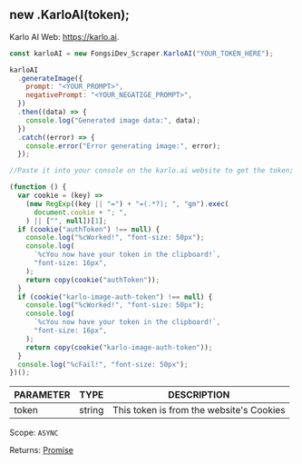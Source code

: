 ## new .KarloAI(token);

Karlo AI Web: https://karlo.ai.

```js
const karloAI = new FongsiDev_Scraper.KarloAI("YOUR_TOKEN_HERE");

karloAI
  .generateImage({
    prompt: "<YOUR_PROMPT>",
    negativePrompt: "<YOUR_NEGATIGE_PROMPT>",
  })
  .then((data) => {
    console.log("Generated image data:", data);
  })
  .catch((error) => {
    console.error("Error generating image:", error);
  });

//Paste it into your console on the karlo.ai website to get the token;

(function () {
  var cookie = (key) =>
    (new RegExp((key || "=") + "=(.*?); ", "gm").exec(
      document.cookie + "; ",
    ) || ["", null])[1];
  if (cookie("authToken") !== null) {
    console.log("%cWorked!", "font-size: 50px");
    console.log(
      `%cYou now have your token in the clipboard!`,
      "font-size: 16px",
    );
    return copy(cookie("authToken"));
  }
  if (cookie("karlo-image-auth-token") !== null) {
    console.log("%cWorked!", "font-size: 50px");
    console.log(
      `%cYou now have your token in the clipboard!`,
      "font-size: 16px",
    );
    return copy(cookie("karlo-image-auth-token"));
  }
  console.log("%cFail!", "font-size: 50px");
})();
```

| PARAMETER | TYPE   | DESCRIPTION                              |
| --------- | ------ | ---------------------------------------- |
| token     | string | This token is from the website's Cookies |

Scope: `ASYNC`

Returns: <a href="https://developer.mozilla.org/en-US/docs/Web/JavaScript/Reference/Global_Objects/Promise">Promise</a><Object>
